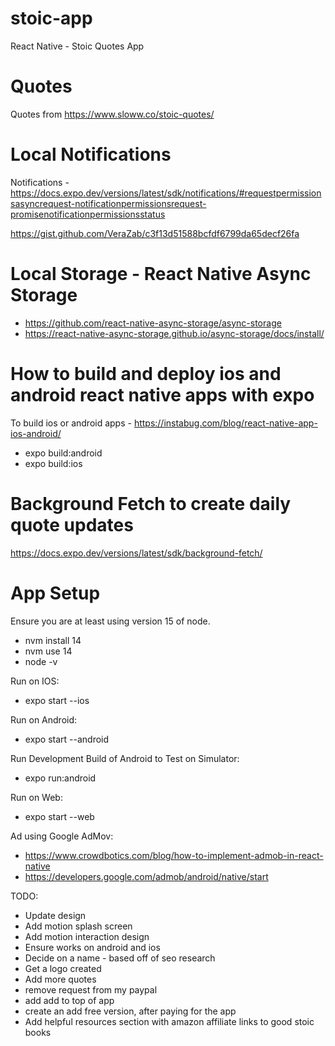 # stoic-app

React Native - Stoic Quotes App

# Quotes

Quotes from https://www.sloww.co/stoic-quotes/

# Local Notifications

Notifications - https://docs.expo.dev/versions/latest/sdk/notifications/#requestpermissionsasyncrequest-notificationpermissionsrequest-promisenotificationpermissionsstatus

https://gist.github.com/VeraZab/c3f13d51588bcfdf6799da65decf26fa

# Local Storage - React Native Async Storage

- https://github.com/react-native-async-storage/async-storage
- https://react-native-async-storage.github.io/async-storage/docs/install/

# How to build and deploy ios and android react native apps with expo

To build ios or android apps - https://instabug.com/blog/react-native-app-ios-android/

- expo build:android
- expo build:ios

# Background Fetch to create daily quote updates

https://docs.expo.dev/versions/latest/sdk/background-fetch/

# App Setup

Ensure you are at least using version 15 of node.

- nvm install 14
- nvm use 14
- node -v

Run on IOS:

- expo start --ios

Run on Android:

- expo start --android

Run Development Build of Android to Test on Simulator:

- expo run:android

Run on Web:

- expo start --web

Ad using Google AdMov:

- https://www.crowdbotics.com/blog/how-to-implement-admob-in-react-native
- https://developers.google.com/admob/android/native/start

TODO:

- Update design
- Add motion splash screen
- Add motion interaction design
- Ensure works on android and ios
- Decide on a name - based off of seo research
- Get a logo created
- Add more quotes
- remove request from my paypal
- add add to top of app
- create an add free version, after paying for the app
- Add helpful resources section with amazon affiliate links to good stoic books
